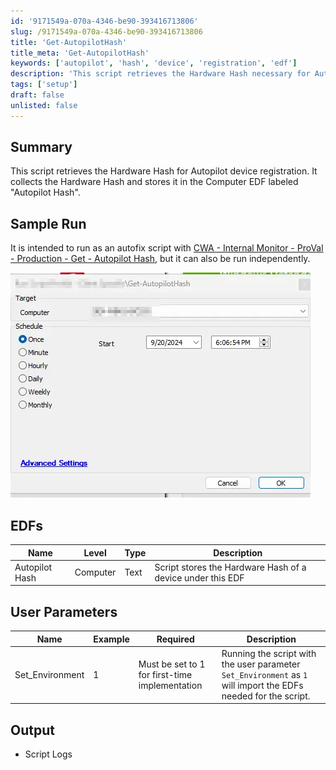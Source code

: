 ```yaml
---
id: '9171549a-070a-4346-be90-393416713806'
slug: /9171549a-070a-4346-be90-393416713806
title: 'Get-AutopilotHash'
title_meta: 'Get-AutopilotHash'
keywords: ['autopilot', 'hash', 'device', 'registration', 'edf']
description: 'This script retrieves the Hardware Hash necessary for Autopilot device registration and stores it in the Computer EDF labeled "Autopilot Hash". It can be executed as part of an autofix script or independently, and it includes user parameters for initial setup.'
tags: ['setup']
draft: false
unlisted: false
---
```


## Summary

This script retrieves the Hardware Hash for Autopilot device registration. It collects the Hardware Hash and stores it in the Computer EDF labeled "Autopilot Hash".

## Sample Run

It is intended to run as an autofix script with [CWA - Internal Monitor - ProVal - Production - Get - Autopilot Hash](/docs/3add591b-445e-440d-a7b3-cc85b2ea0674), but it can also be run independently.

![Sample Run](../../../static/img/docs/9171549a-070a-4346-be90-393416713806/image_1.webp)

## EDFs

| Name          | Level   | Type  | Description                                                |
|---------------|---------|-------|------------------------------------------------------------|
| Autopilot Hash| Computer| Text  | Script stores the Hardware Hash of a device under this EDF |

## User Parameters

| Name             | Example | Required                                               | Description                                                                                             |
|------------------|---------|------------------------------------------------------|---------------------------------------------------------------------------------------------------------|
| Set_Environment   | 1       | Must be set to 1 for first-time implementation       | Running the script with the user parameter `Set_Environment` as `1` will import the EDFs needed for the script. |

## Output

- Script Logs
